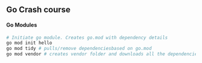 ## Go Crash course

#### Go Modules

```bash
# Initiate go module. Creates go.mod with dependency details
go mod init hello
go mod tidy # pulls/remove dependenciesbased on go.mod
go mod vendor # creates vendor folder and downloads all the dependencies

```
